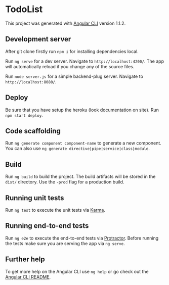 # TodoList

This project was generated with [Angular CLI](https://github.com/angular/angular-cli) version 1.1.2.

## Development server

After git clone firstly run `npm i` for installing dependencies local.

Run `ng serve` for a dev server. Navigate to `http://localhost:4200/`. The app will automatically reload if you change any of the source files.

Run `node server.js` for a simple backend-plug server. Navigate to `http://localhost:8080/`.

## Deploy

Be sure that you have setup the heroku (look documentation on site). Run `npm start deploy`.

## Code scaffolding

Run `ng generate component component-name` to generate a new component. You can also use `ng generate directive|pipe|service|class|module`.

## Build

Run `ng build` to build the project. The build artifacts will be stored in the `dist/` directory. Use the `-prod` flag for a production build.

## Running unit tests

Run `ng test` to execute the unit tests via [Karma](https://karma-runner.github.io).

## Running end-to-end tests

Run `ng e2e` to execute the end-to-end tests via [Protractor](http://www.protractortest.org/).
Before running the tests make sure you are serving the app via `ng serve`.

## Further help

To get more help on the Angular CLI use `ng help` or go check out the [Angular CLI README](https://github.com/angular/angular-cli/blob/master/README.md).
